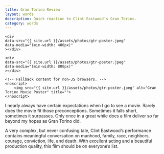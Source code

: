 ```yaml
---
title: Gran Torino Review
layout: words
description: Quick reaction to Clint Eastwood’s Gran Torino.
category: words
---
```



<div data-picture data-alt="Gran Torino Movie Poster" data-title="">
	<div
	data-src="{{ site.url }}/assets/photos/gtr-poster.jpeg"
	></div>

	<div
	data-src="{{ site.url }}/assets/photos/gtr-poster.jpeg"
	data-media="(min-width: 400px)"
	></div>

    <div
    data-src="{{ site.url }}/assets/photos/gtr-poster.jpeg"
    data-media="(min-width: 800px)"
    ></div>

    <!-- Fallback content for non-JS browsers. -->
    <noscript>
        <img src="{{ site.url }}/assets/photos/gtr-poster.jpeg" alt="Gran Torino Movie Poster" title="">
    </noscript>
</div>

I nearly always have certain expectations when I go to see a movie. Rarely does the movie fit those preconceptions. Sometimes it falls short, sometimes it surpasses. Only once in a great while does a film deliver so far beyond my hopes as Gran Torino did.

A very complex, but never confusing tale, Clint Eastwood’s performance contains meaningful conversation on manhood, family, race, neighbors, courage, conviction, life, and death. With excellent acting and a beautiful production quality, this film should be on everyone’s list.
